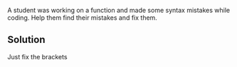 A student was working on a function and made some syntax mistakes while coding. Help them find their mistakes and fix them.

## Solution
Just fix the brackets